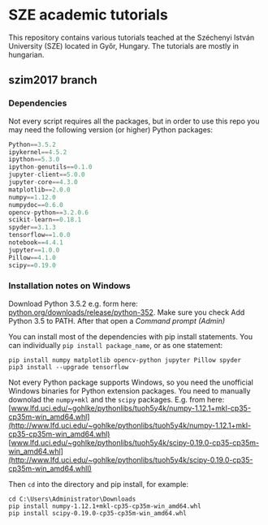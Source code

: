 # SZE academic tutorials

This repository contains various tutorials teached at the Széchenyi István University (SZE) located in Győr, Hungary.
The tutorials are mostly in hungarian.

## szim2017 branch
### Dependencies

Not every script requires all the packages, but in order to use this repo you may need the following version (or higher) Python packages:

``` python
Python==3.5.2
ipykernel==4.5.2
ipython==5.3.0
ipython-genutils==0.1.0
jupyter-client==5.0.0
jupyter-core==4.3.0
matplotlib==2.0.0
numpy==1.12.0
numpydoc==0.6.0
opencv-python==3.2.0.6
scikit-learn==0.18.1
spyder==3.1.3
tensorflow==1.0.0
notebook==4.4.1
jupyter==1.0.0
Pillow==4.1.0
scipy==0.19.0
```

### Installation notes on Windows

Download Python 3.5.2 e.g. form here: [python.org/downloads/release/python-352](https://www.python.org/downloads/release/python-352/).
Make sure you check Add Python 3.5 to PATH. After that open a *Command prompt (Admin)*

You can install most of the dependencies with pip install statements. You can individually `pip install package_name`, or as one statement:
```
pip install numpy matplotlib opencv-python jupyter Pillow spyder
pip3 install --upgrade tensorflow
```

Not every Python package supports Windows, so you need the unofficial Windows binaries for Python extension packages.
You need to manually downolad the `numpy+mkl` and the `scipy` packages. E.g. from here:
[www.lfd.uci.edu/~gohlke/pythonlibs/tuoh5y4k/numpy-1.12.1+mkl-cp35-cp35m-win_amd64.whl](http://www.lfd.uci.edu/~gohlke/pythonlibs/tuoh5y4k/numpy-1.12.1+mkl-cp35-cp35m-win_amd64.whl)
[www.lfd.uci.edu/~gohlke/pythonlibs/tuoh5y4k/scipy-0.19.0-cp35-cp35m-win_amd64.whl](http://www.lfd.uci.edu/~gohlke/pythonlibs/tuoh5y4k/scipy-0.19.0-cp35-cp35m-win_amd64.whlI)


Then `cd` into the directory and pip install, for example:
```
cd C:\Users\Administrator\Downloads
pip install numpy-1.12.1+mkl-cp35-cp35m-win_amd64.whl
pip install scipy-0.19.0-cp35-cp35m-win_amd64.whl
```


